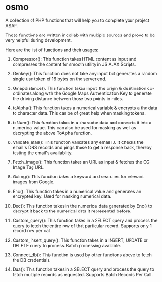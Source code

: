 # osmo
A collection of PHP functions that will help you to complete your project ASAP.

These functions are written in collab with multiple sources and prove to be very helpful during development.

Here are the list of functions and their usages:

1. Compressor():
This function takes HTML content as input and compresses the content for smooth utility in JS AJAX Scripts.

2. Genkey():
This function does not take any input but generates a random single use token of 16 bytes on the server end.

3. Gmapdistance():
This function takes input, the origin & desitination co-ordinates along with the Google Maps Authentication Key to generate the driving distance between those two points in miles.

4. toAlpha():
This function takes a numerical variable & encrypts a the data to character data. This can be of great help when masking tokens.

5. toNum():
This function takes in a character data and converts it into a numerical value. This can also be used for masking as well as decrypting the above ToAlpha function.

6. Validate_mail():
This function validates any email ID. It checks the email's DNS records and pings those to get a response back, thereby testing the email's availability.

7. Fetch_image():
This function takes an URL as input & fetches the OG Image Tag URL.

8. Goimg():
This function takes a keyword and searches for relevant images from Google.

9. Enc():
This function takes in a numerical value and generates an encrypted key. Used for masking numerical data.

10. Dec():
This function takes in the numerical data generated by Enc() to decrypt it back to the numerical data it represented before.

11. Custom_query():
This function takes in a SELECT query and process the query to fetch the entire row of that particular record. Supports only 1 record row per call.

12. Custom_insert_query():
This function takes in a INSERT, UPDATE or DELETE query to process. Batch processing available.

13. Connect_db():
This function is used by other functions above to fetch the DB credentials.

14. Dua():
This function takes in a SELECT query and process the query to fetch multiple records as requested. Supports Batch Records Per Call.
